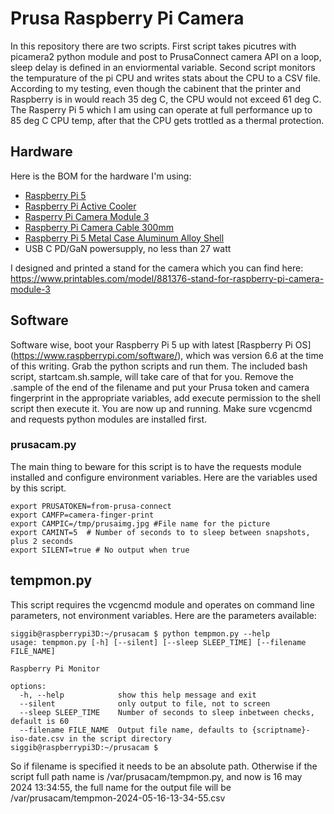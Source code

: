 # Prusa Raspberry Pi Camera

In this repository there are two scripts.
First script takes picutres with picamera2 python module and post to PrusaConnect camera API on a loop, sleep delay is defined in an enviormental variable.
Second script monitors the tempurature of the pi CPU and writes stats about the CPU to a CSV file. According to my testing, even though the cabinent that the printer and Raspberry is in would reach 35 deg C, the CPU would not exceed 61 deg C. The Rasperry Pi 5 which I am using can operate at full performance up to 85 deg C CPU temp, after that the CPU gets trottled as a thermal protection.

## Hardware

Here is the BOM for the hardware I'm using:

- [Raspberry Pi 5](https://www.raspberrypi.com/products/raspberry-pi-5/)
- [Raspberry Pi Active Cooler](https://www.raspberrypi.com/products/active-cooler/)
- [Rasperry Pi Camera Module 3](https://www.raspberrypi.com/products/camera-module-3/)
- [Raspberry Pi Camera Cable 300mm](https://www.raspberrypi.com/products/camera-cable/)
- [Raspberry Pi 5 Metal Case Aluminum Alloy Shell](https://www.aliexpress.com/item/1005006547436126.html)
- USB C PD/GaN powersupply, no less than 27 watt

I designed and printed a stand for the camera which you can find here: https://www.printables.com/model/881376-stand-for-raspberry-pi-camera-module-3

## Software

Software wise, boot your Raspberry Pi 5 up with latest [Raspberry Pi OS] (https://www.raspberrypi.com/software/), which was version 6.6 at the time of this writing. Grab the python scripts and run them. The included bash script, startcam.sh.sample, will take care of that for you. Remove the .sample of the end of the filename and put your Prusa token and camera fingerprint in the appropriate variables, add execute permission to the shell script then execute it. You are now up and running. Make sure vcgencmd and requests python modules are installed first.

### prusacam.py

The main thing to beware for this script is to have the requests module installed and configure environment variables. Here are the variables used by this script.
```
export PRUSATOKEN=from-prusa-connect
export CAMFP=camera-finger-print
export CAMPIC=/tmp/prusaimg.jpg #File name for the picture
export CAMINT=5  # Number of seconds to to sleep between snapshots, plus 2 seconds
export SILENT=true # No output when true
```

## tempmon.py

This script requires the vcgencmd module and operates on command line parameters, not environment variables. Here are the parameters available:
```
siggib@raspberrypi3D:~/prusacam $ python tempmon.py --help
usage: tempmon.py [-h] [--silent] [--sleep SLEEP_TIME] [--filename FILE_NAME]

Raspberry Pi Monitor

options:
  -h, --help            show this help message and exit
  --silent              only output to file, not to screen
  --sleep SLEEP_TIME    Number of seconds to sleep inbetween checks, default is 60
  --filename FILE_NAME  Output file name, defaults to {scriptname}-iso-date.csv in the script directory
siggib@raspberrypi3D:~/prusacam $
```
So if filename is specified it needs to be an absolute path. Otherwise if the script full path name is /var/prusacam/tempmon.py, and now is 16 may 2024 13:34:55, the full name for the output file will be /var/prusacam/tempmon-2024-05-16-13-34-55.csv